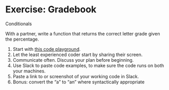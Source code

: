 
# Exercise: Gradebook

Conditionals


With a partner, write a function that returns the correct letter grade given the percentage.

1. Start with [this code playground](https://codepen.io/owenmundy/pen/mdEOJzx).
1. Let the least experienced coder start by sharing their screen.
1. Communicate often. Discuss your plan before beginning.
1. Use Slack to paste code examples, to make sure the code runs on both your machines.
1. Paste a link to or screenshot of your working code in Slack.
1. Bonus: convert the “a” to “an” where syntactically appropriate
